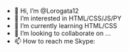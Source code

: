 - 👋 Hi, I’m @Lorogata12
- 👀 I’m interested in HTML/CSS/JS/PY
- 🌱 I’m currently learning HTML/CSS
- 💞️ I’m looking to collaborate on ...
- 📫 How to reach me Skype:

<!---
Lorogata12/Lorogata12 is a ✨ special ✨ repository because its `README.md` (this file) appears on your GitHub profile.
You can click the Preview link to take a look at your changes.
--->

